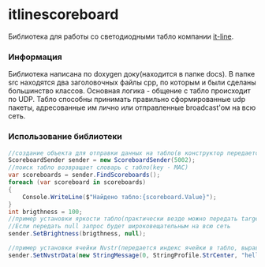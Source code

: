 # itlinescoreboard
Библиотека для работы со светодиодными табло компании [it-line](http://it-line.info/).
### Информация

Библиотека написана по doxygen доку(находится в папке docs).
В папке src находятся два заголовочных файлы cpp, по которым и были сделаны большинство классов.
Основная логика - общение с табло происходит по UDP. Табло способны принимать правильно сформированные udp пакеты, адресованные им лично или отправленные broadcast'ом на всю сеть.
### Использование библиотеки

``` csharp
//создание объекта для отправки данных на табло(в конструктор передается порт для открытия сокета)
ScoreboardSender sender = new ScoreboardSender(5002);
//поиск табло возвращает словарь с табло(key - MAC)
var scoreboards = sender.FindScoreboards();
foreach (var scoreboard in scoreboards)
{
	Console.WriteLine($"Найдено табло:{scoreboard.Value}");
}
int brigthness = 100;
//пример установки яркости табло(практически везде можно передать target для установки, это mac).
//Если передать null запрос будет широковещательным на всю сеть
sender.SetBrightness(brigthness, null);

//пример установки ячейки Nvstr(передается индекс ячейки в табло, выравнивание строки и сама строка) + target
sender.SetNvstrData(new StringMessage(0, StringProfile.StrCenter, "hello world"), null);

```
